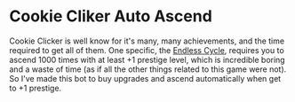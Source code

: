 # Cookie Cliker Auto Ascend

Cookie Clicker is well know for it's many, many achievements, and the
time required to get all of them. One specific, the [Endless
Cycle](https://cookieclicker.fandom.com/wiki/Endless_cycle), requires
you to ascend 1000 times with at least +1 prestige level, which is
incredible boring and a waste of time (as if all the other things
related to this game were not). So I've made this bot to buy upgrades
and ascend automatically when get to +1 prestige.

